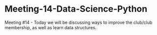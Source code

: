 # Meeting-14-Data-Science-Python
Meeting #14 - Today we will be discussing ways to improve the club/club membership, as well as learn data structures.
